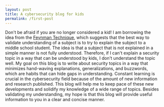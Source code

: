 ```yaml
---
layout: post
title: A cybersecurity blog for kids
permalink: /first-post
---
```


Don't be afraid if you are no longer considered a kid! I am borrowing the idea from the [Feynman Technique](https://fs.blog/2012/04/feynman-technique/), which suggests that the best way to validate understanding of a subject is to try to explain the subject to a middle school student. The idea is that a subject that is not explained in a simple manner is not fully understood. Therefore, if I can't explain a security topic in a way that can be understood by kids, I don't understand the topic well. My goal on this blog is to write about security topics in a way that minimizes hand-waving explanations, generalizations, and buzzwords, which are habits that can hide gaps in understanding. Constant learning is crucial in the cybersecurity field because of the amount of new information and research published. This blog will help me to keep pace of these new developments and solidify my knowledge of a wide range of topics. Besides validating my understanding, my hope is that this blog will provide useful information to you in a clear and concise manner.
